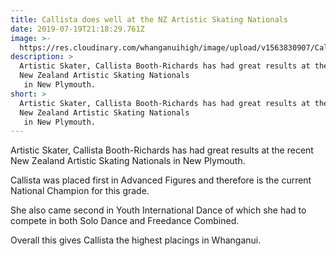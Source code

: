 ```yaml
---
title: Callista does well at the NZ Artistic Skating Nationals
date: 2019-07-19T21:18:29.761Z
image: >-
  https://res.cloudinary.com/whanganuihigh/image/upload/v1563830907/Callista_Booth.Richards.NZ_Artistic_Skating_NP.July_2019.jpg
description: >
  Artistic Skater, Callista Booth-Richards has had great results at the recent
  New Zealand Artistic Skating Nationals
   in New Plymouth. 
short: >
  Artistic Skater, Callista Booth-Richards has had great results at the recent
  New Zealand Artistic Skating Nationals
   in New Plymouth.
---
```

Artistic Skater, Callista Booth-Richards has had great results at the recent New Zealand Artistic Skating Nationals in New Plymouth. 

Callista was placed first in Advanced Figures and therefore is the current National Champion for this grade.

She also came second in Youth International Dance of which she had to compete in both Solo Dance and Freedance Combined. 

Overall this gives Callista the highest placings in Whanganui.
